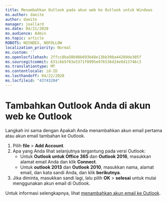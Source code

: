 ```yaml
---
title: Menambahkan Outlook pada akun web ke Outlook untuk Windows
ms.author: daeite
author: daeite
manager: joallard
ms.date: 04/21/2020
ms.audience: Admin
ms.topic: article
ROBOTS: NOINDEX, NOFOLLOW
localization_priority: Normal
ms.custom: ''
ms.openlocfilehash: 2ffcc8ba50b98b693b48e13bb398a44289de305f
ms.sourcegitcommit: 631cbb5f03e5371f0995e976536d24e9d13746c3
ms.translationtype: MT
ms.contentlocale: id-ID
ms.lasthandoff: 04/22/2020
ms.locfileid: "43743204"
---
```

# <a name="add-your-outlook-on-the-web-account-to-outlook"></a>Tambahkan Outlook Anda di akun web ke Outlook

Langkah ini sama dengan Apakah Anda menambahkan akun email pertama atau akun email tambahan ke Outlook.

1. Pilih **file** > **Add Account**.
1. Apa yang Anda lihat selanjutnya tergantung pada versi Outlook:
    - Untuk **Outlook untuk Office 365** dan **Outlook 2016**, masukkan alamat email Anda dan klik **Connect**.
    - Untuk **outlook 2013** dan **Outlook 2010**, masukkan nama, alamat email, dan kata sandi Anda, dan klik **berikutnya**.
1. Jika diminta, masukkan sandi lagi, lalu pilih **OK** > **selesai** untuk mulai menggunakan akun email di Outlook.

Untuk informasi selengkapnya, lihat [menambahkan akun email ke Outlook](https://support.office.com/article/6e27792a-9267-4aa4-8bb6-c84ef146101b).
